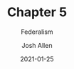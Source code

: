 ---
author: Josh Allen
date: "2021-01-25"
date_end: "2021-01-27"
draft: false
event: Pols 1101
featured: 
layout: single
links:
- icon: door-open
  icon_pack: fas
  name: Slides html
  url: "slides/Class-05/Federalism.html"
show_post_time: false
subtitle: Federalism
title: Chapter 5
---